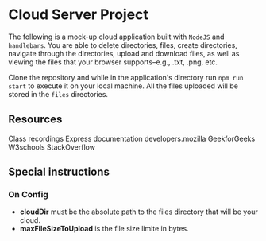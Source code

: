 # Cloud Server Project

The following is a mock-up cloud application built with `NodeJS` and `handlebars`. You are able to delete directories, files, create directories, navigate through the directories, upload and download files, as well as viewing the files that your browser supports–e.g., .txt, .png, etc.

Clone the repository and while in the application's directory run `npm run start` to execute it on your local machine. All the files uploaded will be stored in the `files` directories.

## Resources
Class recordings
Express documentation
developers.mozilla
GeekforGeeks
W3schools
StackOverflow

## Special instructions

### On Config
- **cloudDir** must be the absolute path to the files directory that will be your cloud.
- **maxFileSizeToUpload** is the file size limite in bytes.
